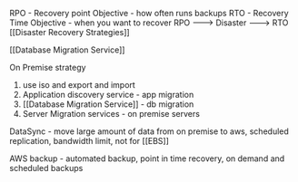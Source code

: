 RPO - Recovery point Objective - how often runs backups
RTO - Recovery Time Objective - when you want to recover
RPO ---> Disaster ---> RTO
[[Disaster Recovery Strategies]]

[[Database Migration Service]]

On Premise strategy 
1. use iso and export and import
2. Application discovery service - app migration
3. [[Database Migration Service]] - db migration
4. Server Migration services - on premise servers

DataSync - move large amount of data from on premise to aws, scheduled replication, bandwidth limit, not for [[EBS]]

AWS backup - automated backup, point in time recovery, on demand and scheduled backups
